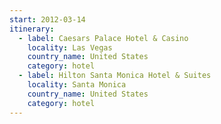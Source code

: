 ```yaml
---
start: 2012-03-14
itinerary:
  - label: Caesars Palace Hotel & Casino
    locality: Las Vegas
    country_name: United States
    category: hotel
  - label: Hilton Santa Monica Hotel & Suites
    locality: Santa Monica
    country_name: United States
    category: hotel
---
```

